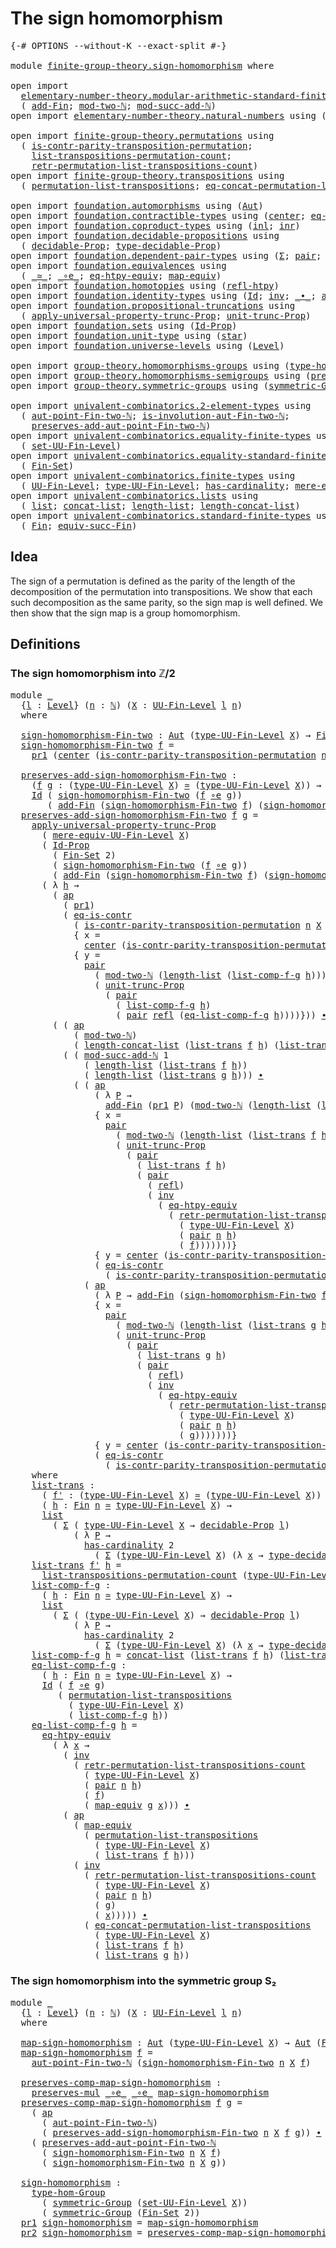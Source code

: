# The sign homomorphism

<pre class="Agda"><a id="34" class="Symbol">{-#</a> <a id="38" class="Keyword">OPTIONS</a> <a id="46" class="Pragma">--without-K</a> <a id="58" class="Pragma">--exact-split</a> <a id="72" class="Symbol">#-}</a>

<a id="77" class="Keyword">module</a> <a id="84" href="finite-group-theory.sign-homomorphism.html" class="Module">finite-group-theory.sign-homomorphism</a> <a id="122" class="Keyword">where</a>

<a id="129" class="Keyword">open</a> <a id="134" class="Keyword">import</a>
  <a id="143" href="elementary-number-theory.modular-arithmetic-standard-finite-types.html" class="Module">elementary-number-theory.modular-arithmetic-standard-finite-types</a> <a id="209" class="Keyword">using</a>
  <a id="217" class="Symbol">(</a> <a id="219" href="elementary-number-theory.modular-arithmetic-standard-finite-types.html#6155" class="Function">add-Fin</a><a id="226" class="Symbol">;</a> <a id="228" href="elementary-number-theory.modular-arithmetic-standard-finite-types.html#2999" class="Function">mod-two-ℕ</a><a id="237" class="Symbol">;</a> <a id="239" href="elementary-number-theory.modular-arithmetic-standard-finite-types.html#7338" class="Function">mod-succ-add-ℕ</a><a id="253" class="Symbol">)</a>
<a id="255" class="Keyword">open</a> <a id="260" class="Keyword">import</a> <a id="267" href="elementary-number-theory.natural-numbers.html" class="Module">elementary-number-theory.natural-numbers</a> <a id="308" class="Keyword">using</a> <a id="314" class="Symbol">(</a><a id="315" href="elementary-number-theory.natural-numbers.html#1444" class="Datatype">ℕ</a><a id="316" class="Symbol">)</a>

<a id="319" class="Keyword">open</a> <a id="324" class="Keyword">import</a> <a id="331" href="finite-group-theory.permutations.html" class="Module">finite-group-theory.permutations</a> <a id="364" class="Keyword">using</a>
  <a id="372" class="Symbol">(</a> <a id="374" href="finite-group-theory.permutations.html#19388" class="Function">is-contr-parity-transposition-permutation</a><a id="415" class="Symbol">;</a>
    <a id="421" href="finite-group-theory.permutations.html#17350" class="Function">list-transpositions-permutation-count</a><a id="458" class="Symbol">;</a>
    <a id="464" href="finite-group-theory.permutations.html#17816" class="Function">retr-permutation-list-transpositions-count</a><a id="506" class="Symbol">)</a>
<a id="508" class="Keyword">open</a> <a id="513" class="Keyword">import</a> <a id="520" href="finite-group-theory.transpositions.html" class="Module">finite-group-theory.transpositions</a> <a id="555" class="Keyword">using</a>
  <a id="563" class="Symbol">(</a> <a id="565" href="finite-group-theory.transpositions.html#6121" class="Function">permutation-list-transpositions</a><a id="596" class="Symbol">;</a> <a id="598" href="finite-group-theory.transpositions.html#6407" class="Function">eq-concat-permutation-list-transpositions</a><a id="639" class="Symbol">)</a>

<a id="642" class="Keyword">open</a> <a id="647" class="Keyword">import</a> <a id="654" href="foundation.automorphisms.html" class="Module">foundation.automorphisms</a> <a id="679" class="Keyword">using</a> <a id="685" class="Symbol">(</a><a id="686" href="foundation.automorphisms.html#1210" class="Function">Aut</a><a id="689" class="Symbol">)</a>
<a id="691" class="Keyword">open</a> <a id="696" class="Keyword">import</a> <a id="703" href="foundation.contractible-types.html" class="Module">foundation.contractible-types</a> <a id="733" class="Keyword">using</a> <a id="739" class="Symbol">(</a><a id="740" href="foundation-core.contractible-types.html#1018" class="Function">center</a><a id="746" class="Symbol">;</a> <a id="748" href="foundation-core.contractible-types.html#1232" class="Function">eq-is-contr</a><a id="759" class="Symbol">)</a>
<a id="761" class="Keyword">open</a> <a id="766" class="Keyword">import</a> <a id="773" href="foundation.coproduct-types.html" class="Module">foundation.coproduct-types</a> <a id="800" class="Keyword">using</a> <a id="806" class="Symbol">(</a><a id="807" href="foundation.coproduct-types.html#1239" class="InductiveConstructor">inl</a><a id="810" class="Symbol">;</a> <a id="812" href="foundation.coproduct-types.html#1262" class="InductiveConstructor">inr</a><a id="815" class="Symbol">)</a>
<a id="817" class="Keyword">open</a> <a id="822" class="Keyword">import</a> <a id="829" href="foundation.decidable-propositions.html" class="Module">foundation.decidable-propositions</a> <a id="863" class="Keyword">using</a>
  <a id="871" class="Symbol">(</a> <a id="873" href="foundation.decidable-propositions.html#1873" class="Function">decidable-Prop</a><a id="887" class="Symbol">;</a> <a id="889" href="foundation.decidable-propositions.html#2131" class="Function">type-decidable-Prop</a><a id="908" class="Symbol">)</a>
<a id="910" class="Keyword">open</a> <a id="915" class="Keyword">import</a> <a id="922" href="foundation.dependent-pair-types.html" class="Module">foundation.dependent-pair-types</a> <a id="954" class="Keyword">using</a> <a id="960" class="Symbol">(</a><a id="961" href="foundation-core.dependent-pair-types.html#502" class="Record">Σ</a><a id="962" class="Symbol">;</a> <a id="964" href="foundation-core.dependent-pair-types.html#575" class="InductiveConstructor">pair</a><a id="968" class="Symbol">;</a> <a id="970" href="foundation-core.dependent-pair-types.html#592" class="Field">pr1</a><a id="973" class="Symbol">;</a> <a id="975" href="foundation-core.dependent-pair-types.html#604" class="Field">pr2</a><a id="978" class="Symbol">)</a>
<a id="980" class="Keyword">open</a> <a id="985" class="Keyword">import</a> <a id="992" href="foundation.equivalences.html" class="Module">foundation.equivalences</a> <a id="1016" class="Keyword">using</a>
  <a id="1024" class="Symbol">(</a> <a id="1026" href="foundation-core.equivalences.html#1607" class="Function Operator">_≃_</a><a id="1029" class="Symbol">;</a> <a id="1031" href="foundation-core.equivalences.html#7843" class="Function Operator">_∘e_</a><a id="1035" class="Symbol">;</a> <a id="1037" href="foundation.equivalences.html#14717" class="Function">eq-htpy-equiv</a><a id="1050" class="Symbol">;</a> <a id="1052" href="foundation-core.equivalences.html#1807" class="Function">map-equiv</a><a id="1061" class="Symbol">)</a>
<a id="1063" class="Keyword">open</a> <a id="1068" class="Keyword">import</a> <a id="1075" href="foundation.homotopies.html" class="Module">foundation.homotopies</a> <a id="1097" class="Keyword">using</a> <a id="1103" class="Symbol">(</a><a id="1104" href="foundation-core.homotopies.html#632" class="Function">refl-htpy</a><a id="1113" class="Symbol">)</a>
<a id="1115" class="Keyword">open</a> <a id="1120" class="Keyword">import</a> <a id="1127" href="foundation.identity-types.html" class="Module">foundation.identity-types</a> <a id="1153" class="Keyword">using</a> <a id="1159" class="Symbol">(</a><a id="1160" href="foundation-core.identity-types.html#641" class="Datatype">Id</a><a id="1162" class="Symbol">;</a> <a id="1164" href="foundation-core.identity-types.html#1552" class="Function">inv</a><a id="1167" class="Symbol">;</a> <a id="1169" href="foundation-core.identity-types.html#1239" class="Function Operator">_∙_</a><a id="1172" class="Symbol">;</a> <a id="1174" href="foundation-core.identity-types.html#2853" class="Function">ap</a><a id="1176" class="Symbol">;</a> <a id="1178" href="foundation-core.identity-types.html#694" class="InductiveConstructor">refl</a><a id="1182" class="Symbol">)</a>
<a id="1184" class="Keyword">open</a> <a id="1189" class="Keyword">import</a> <a id="1196" href="foundation.propositional-truncations.html" class="Module">foundation.propositional-truncations</a> <a id="1233" class="Keyword">using</a>
  <a id="1241" class="Symbol">(</a> <a id="1243" href="foundation.propositional-truncations.html#5581" class="Function">apply-universal-property-trunc-Prop</a><a id="1278" class="Symbol">;</a> <a id="1280" href="foundation.propositional-truncations.html#2096" class="Function">unit-trunc-Prop</a><a id="1295" class="Symbol">)</a>
<a id="1297" class="Keyword">open</a> <a id="1302" class="Keyword">import</a> <a id="1309" href="foundation.sets.html" class="Module">foundation.sets</a> <a id="1325" class="Keyword">using</a> <a id="1331" class="Symbol">(</a><a id="1332" href="foundation-core.sets.html#1407" class="Function">Id-Prop</a><a id="1339" class="Symbol">)</a>
<a id="1341" class="Keyword">open</a> <a id="1346" class="Keyword">import</a> <a id="1353" href="foundation.unit-type.html" class="Module">foundation.unit-type</a> <a id="1374" class="Keyword">using</a> <a id="1380" class="Symbol">(</a><a id="1381" href="foundation.unit-type.html#999" class="InductiveConstructor">star</a><a id="1385" class="Symbol">)</a>
<a id="1387" class="Keyword">open</a> <a id="1392" class="Keyword">import</a> <a id="1399" href="foundation.universe-levels.html" class="Module">foundation.universe-levels</a> <a id="1426" class="Keyword">using</a> <a id="1432" class="Symbol">(</a><a id="1433" href="Agda.Primitive.html#597" class="Postulate">Level</a><a id="1438" class="Symbol">)</a>

<a id="1441" class="Keyword">open</a> <a id="1446" class="Keyword">import</a> <a id="1453" href="group-theory.homomorphisms-groups.html" class="Module">group-theory.homomorphisms-groups</a> <a id="1487" class="Keyword">using</a> <a id="1493" class="Symbol">(</a><a id="1494" href="group-theory.homomorphisms-groups.html#1566" class="Function">type-hom-Group</a><a id="1508" class="Symbol">)</a>
<a id="1510" class="Keyword">open</a> <a id="1515" class="Keyword">import</a> <a id="1522" href="group-theory.homomorphisms-semigroups.html" class="Module">group-theory.homomorphisms-semigroups</a> <a id="1560" class="Keyword">using</a> <a id="1566" class="Symbol">(</a><a id="1567" href="group-theory.homomorphisms-semigroups.html#1311" class="Function">preserves-mul</a><a id="1580" class="Symbol">)</a>
<a id="1582" class="Keyword">open</a> <a id="1587" class="Keyword">import</a> <a id="1594" href="group-theory.symmetric-groups.html" class="Module">group-theory.symmetric-groups</a> <a id="1624" class="Keyword">using</a> <a id="1630" class="Symbol">(</a><a id="1631" href="group-theory.symmetric-groups.html#2105" class="Function">symmetric-Group</a><a id="1646" class="Symbol">)</a>

<a id="1649" class="Keyword">open</a> <a id="1654" class="Keyword">import</a> <a id="1661" href="univalent-combinatorics.2-element-types.html" class="Module">univalent-combinatorics.2-element-types</a> <a id="1701" class="Keyword">using</a>
  <a id="1709" class="Symbol">(</a> <a id="1711" href="univalent-combinatorics.2-element-types.html#7426" class="Function">aut-point-Fin-two-ℕ</a><a id="1730" class="Symbol">;</a> <a id="1732" href="univalent-combinatorics.2-element-types.html#19144" class="Function">is-involution-aut-Fin-two-ℕ</a><a id="1759" class="Symbol">;</a>
    <a id="1765" href="univalent-combinatorics.2-element-types.html#25786" class="Function">preserves-add-aut-point-Fin-two-ℕ</a><a id="1798" class="Symbol">)</a>
<a id="1800" class="Keyword">open</a> <a id="1805" class="Keyword">import</a> <a id="1812" href="univalent-combinatorics.equality-finite-types.html" class="Module">univalent-combinatorics.equality-finite-types</a> <a id="1858" class="Keyword">using</a>
  <a id="1866" class="Symbol">(</a> <a id="1868" href="univalent-combinatorics.equality-finite-types.html#2510" class="Function">set-UU-Fin-Level</a><a id="1884" class="Symbol">)</a>
<a id="1886" class="Keyword">open</a> <a id="1891" class="Keyword">import</a> <a id="1898" href="univalent-combinatorics.equality-standard-finite-types.html" class="Module">univalent-combinatorics.equality-standard-finite-types</a> <a id="1953" class="Keyword">using</a>
  <a id="1961" class="Symbol">(</a> <a id="1963" href="univalent-combinatorics.equality-standard-finite-types.html#3668" class="Function">Fin-Set</a><a id="1970" class="Symbol">)</a>
<a id="1972" class="Keyword">open</a> <a id="1977" class="Keyword">import</a> <a id="1984" href="univalent-combinatorics.finite-types.html" class="Module">univalent-combinatorics.finite-types</a> <a id="2021" class="Keyword">using</a>
  <a id="2029" class="Symbol">(</a> <a id="2031" href="univalent-combinatorics.finite-types.html#4556" class="Function">UU-Fin-Level</a><a id="2043" class="Symbol">;</a> <a id="2045" href="univalent-combinatorics.finite-types.html#4651" class="Function">type-UU-Fin-Level</a><a id="2062" class="Symbol">;</a> <a id="2064" href="univalent-combinatorics.finite-types.html#4379" class="Function">has-cardinality</a><a id="2079" class="Symbol">;</a> <a id="2081" href="univalent-combinatorics.finite-types.html#4757" class="Function">mere-equiv-UU-Fin-Level</a><a id="2104" class="Symbol">)</a>
<a id="2106" class="Keyword">open</a> <a id="2111" class="Keyword">import</a> <a id="2118" href="univalent-combinatorics.lists.html" class="Module">univalent-combinatorics.lists</a> <a id="2148" class="Keyword">using</a>
  <a id="2156" class="Symbol">(</a> <a id="2158" href="univalent-combinatorics.lists.html#2048" class="Datatype">list</a><a id="2162" class="Symbol">;</a> <a id="2164" href="univalent-combinatorics.lists.html#2743" class="Function">concat-list</a><a id="2175" class="Symbol">;</a> <a id="2177" href="univalent-combinatorics.lists.html#2531" class="Function">length-list</a><a id="2188" class="Symbol">;</a> <a id="2190" href="univalent-combinatorics.lists.html#10619" class="Function">length-concat-list</a><a id="2208" class="Symbol">)</a>
<a id="2210" class="Keyword">open</a> <a id="2215" class="Keyword">import</a> <a id="2222" href="univalent-combinatorics.standard-finite-types.html" class="Module">univalent-combinatorics.standard-finite-types</a> <a id="2268" class="Keyword">using</a>
  <a id="2276" class="Symbol">(</a> <a id="2278" href="univalent-combinatorics.standard-finite-types.html#2072" class="Function">Fin</a><a id="2281" class="Symbol">;</a> <a id="2283" href="univalent-combinatorics.standard-finite-types.html#11701" class="Function">equiv-succ-Fin</a><a id="2297" class="Symbol">)</a>
</pre>
## Idea

The sign of a permutation is defined as the parity of the length of the decomposition of the permutation into transpositions. We show that each such decomposition as the same parity, so the sign map is well defined. We then show that the sign map is a group homomorphism.

## Definitions

### The sign homomorphism into ℤ/2

<pre class="Agda"><a id="2646" class="Keyword">module</a> <a id="2653" href="finite-group-theory.sign-homomorphism.html#2653" class="Module">_</a>
  <a id="2657" class="Symbol">{</a><a id="2658" href="finite-group-theory.sign-homomorphism.html#2658" class="Bound">l</a> <a id="2660" class="Symbol">:</a> <a id="2662" href="Agda.Primitive.html#597" class="Postulate">Level</a><a id="2667" class="Symbol">}</a> <a id="2669" class="Symbol">(</a><a id="2670" href="finite-group-theory.sign-homomorphism.html#2670" class="Bound">n</a> <a id="2672" class="Symbol">:</a> <a id="2674" href="elementary-number-theory.natural-numbers.html#1444" class="Datatype">ℕ</a><a id="2675" class="Symbol">)</a> <a id="2677" class="Symbol">(</a><a id="2678" href="finite-group-theory.sign-homomorphism.html#2678" class="Bound">X</a> <a id="2680" class="Symbol">:</a> <a id="2682" href="univalent-combinatorics.finite-types.html#4556" class="Function">UU-Fin-Level</a> <a id="2695" href="finite-group-theory.sign-homomorphism.html#2658" class="Bound">l</a> <a id="2697" href="finite-group-theory.sign-homomorphism.html#2670" class="Bound">n</a><a id="2698" class="Symbol">)</a> 
  <a id="2703" class="Keyword">where</a>

  <a id="2712" href="finite-group-theory.sign-homomorphism.html#2712" class="Function">sign-homomorphism-Fin-two</a> <a id="2738" class="Symbol">:</a> <a id="2740" href="foundation.automorphisms.html#1210" class="Function">Aut</a> <a id="2744" class="Symbol">(</a><a id="2745" href="univalent-combinatorics.finite-types.html#4651" class="Function">type-UU-Fin-Level</a> <a id="2763" href="finite-group-theory.sign-homomorphism.html#2678" class="Bound">X</a><a id="2764" class="Symbol">)</a> <a id="2766" class="Symbol">→</a> <a id="2768" href="univalent-combinatorics.standard-finite-types.html#2072" class="Function">Fin</a> <a id="2772" class="Number">2</a>
  <a id="2776" href="finite-group-theory.sign-homomorphism.html#2712" class="Function">sign-homomorphism-Fin-two</a> <a id="2802" href="finite-group-theory.sign-homomorphism.html#2802" class="Bound">f</a> <a id="2804" class="Symbol">=</a>
    <a id="2810" href="foundation-core.dependent-pair-types.html#592" class="Field">pr1</a> <a id="2814" class="Symbol">(</a><a id="2815" href="foundation-core.contractible-types.html#1018" class="Function">center</a> <a id="2822" class="Symbol">(</a><a id="2823" href="finite-group-theory.permutations.html#19388" class="Function">is-contr-parity-transposition-permutation</a> <a id="2865" href="finite-group-theory.sign-homomorphism.html#2670" class="Bound">n</a> <a id="2867" href="finite-group-theory.sign-homomorphism.html#2678" class="Bound">X</a> <a id="2869" href="finite-group-theory.sign-homomorphism.html#2802" class="Bound">f</a><a id="2870" class="Symbol">))</a>

  <a id="2876" href="finite-group-theory.sign-homomorphism.html#2876" class="Function">preserves-add-sign-homomorphism-Fin-two</a> <a id="2916" class="Symbol">:</a>
    <a id="2922" class="Symbol">(</a><a id="2923" href="finite-group-theory.sign-homomorphism.html#2923" class="Bound">f</a> <a id="2925" href="finite-group-theory.sign-homomorphism.html#2925" class="Bound">g</a> <a id="2927" class="Symbol">:</a> <a id="2929" class="Symbol">(</a><a id="2930" href="univalent-combinatorics.finite-types.html#4651" class="Function">type-UU-Fin-Level</a> <a id="2948" href="finite-group-theory.sign-homomorphism.html#2678" class="Bound">X</a><a id="2949" class="Symbol">)</a> <a id="2951" href="foundation-core.equivalences.html#1607" class="Function Operator">≃</a> <a id="2953" class="Symbol">(</a><a id="2954" href="univalent-combinatorics.finite-types.html#4651" class="Function">type-UU-Fin-Level</a> <a id="2972" href="finite-group-theory.sign-homomorphism.html#2678" class="Bound">X</a><a id="2973" class="Symbol">))</a> <a id="2976" class="Symbol">→</a>
    <a id="2982" href="foundation-core.identity-types.html#641" class="Datatype">Id</a> <a id="2985" class="Symbol">(</a> <a id="2987" href="finite-group-theory.sign-homomorphism.html#2712" class="Function">sign-homomorphism-Fin-two</a> <a id="3013" class="Symbol">(</a><a id="3014" href="finite-group-theory.sign-homomorphism.html#2923" class="Bound">f</a> <a id="3016" href="foundation-core.equivalences.html#7843" class="Function Operator">∘e</a> <a id="3019" href="finite-group-theory.sign-homomorphism.html#2925" class="Bound">g</a><a id="3020" class="Symbol">))</a>
       <a id="3030" class="Symbol">(</a> <a id="3032" href="elementary-number-theory.modular-arithmetic-standard-finite-types.html#6155" class="Function">add-Fin</a> <a id="3040" class="Symbol">(</a><a id="3041" href="finite-group-theory.sign-homomorphism.html#2712" class="Function">sign-homomorphism-Fin-two</a> <a id="3067" href="finite-group-theory.sign-homomorphism.html#2923" class="Bound">f</a><a id="3068" class="Symbol">)</a> <a id="3070" class="Symbol">(</a><a id="3071" href="finite-group-theory.sign-homomorphism.html#2712" class="Function">sign-homomorphism-Fin-two</a> <a id="3097" href="finite-group-theory.sign-homomorphism.html#2925" class="Bound">g</a><a id="3098" class="Symbol">))</a>
  <a id="3103" href="finite-group-theory.sign-homomorphism.html#2876" class="Function">preserves-add-sign-homomorphism-Fin-two</a> <a id="3143" href="finite-group-theory.sign-homomorphism.html#3143" class="Bound">f</a> <a id="3145" href="finite-group-theory.sign-homomorphism.html#3145" class="Bound">g</a> <a id="3147" class="Symbol">=</a>
    <a id="3153" href="foundation.propositional-truncations.html#5581" class="Function">apply-universal-property-trunc-Prop</a>
      <a id="3195" class="Symbol">(</a> <a id="3197" href="univalent-combinatorics.finite-types.html#4757" class="Function">mere-equiv-UU-Fin-Level</a> <a id="3221" href="finite-group-theory.sign-homomorphism.html#2678" class="Bound">X</a><a id="3222" class="Symbol">)</a>
      <a id="3230" class="Symbol">(</a> <a id="3232" href="foundation-core.sets.html#1407" class="Function">Id-Prop</a>
        <a id="3248" class="Symbol">(</a> <a id="3250" href="univalent-combinatorics.equality-standard-finite-types.html#3668" class="Function">Fin-Set</a> <a id="3258" class="Number">2</a><a id="3259" class="Symbol">)</a>
        <a id="3269" class="Symbol">(</a> <a id="3271" href="finite-group-theory.sign-homomorphism.html#2712" class="Function">sign-homomorphism-Fin-two</a> <a id="3297" class="Symbol">(</a><a id="3298" href="finite-group-theory.sign-homomorphism.html#3143" class="Bound">f</a> <a id="3300" href="foundation-core.equivalences.html#7843" class="Function Operator">∘e</a> <a id="3303" href="finite-group-theory.sign-homomorphism.html#3145" class="Bound">g</a><a id="3304" class="Symbol">))</a>
        <a id="3315" class="Symbol">(</a> <a id="3317" href="elementary-number-theory.modular-arithmetic-standard-finite-types.html#6155" class="Function">add-Fin</a> <a id="3325" class="Symbol">(</a><a id="3326" href="finite-group-theory.sign-homomorphism.html#2712" class="Function">sign-homomorphism-Fin-two</a> <a id="3352" href="finite-group-theory.sign-homomorphism.html#3143" class="Bound">f</a><a id="3353" class="Symbol">)</a> <a id="3355" class="Symbol">(</a><a id="3356" href="finite-group-theory.sign-homomorphism.html#2712" class="Function">sign-homomorphism-Fin-two</a> <a id="3382" href="finite-group-theory.sign-homomorphism.html#3145" class="Bound">g</a><a id="3383" class="Symbol">)))</a>
      <a id="3393" class="Symbol">(</a> <a id="3395" class="Symbol">λ</a> <a id="3397" href="finite-group-theory.sign-homomorphism.html#3397" class="Bound">h</a> <a id="3399" class="Symbol">→</a>
        <a id="3409" class="Symbol">(</a> <a id="3411" href="foundation-core.identity-types.html#2853" class="Function">ap</a>
          <a id="3424" class="Symbol">(</a> <a id="3426" href="foundation-core.dependent-pair-types.html#592" class="Field">pr1</a><a id="3429" class="Symbol">)</a>
          <a id="3441" class="Symbol">(</a> <a id="3443" href="foundation-core.contractible-types.html#1232" class="Function">eq-is-contr</a>
            <a id="3467" class="Symbol">(</a> <a id="3469" href="finite-group-theory.permutations.html#19388" class="Function">is-contr-parity-transposition-permutation</a> <a id="3511" href="finite-group-theory.sign-homomorphism.html#2670" class="Bound">n</a> <a id="3513" href="finite-group-theory.sign-homomorphism.html#2678" class="Bound">X</a> <a id="3515" class="Symbol">(</a><a id="3516" href="finite-group-theory.sign-homomorphism.html#3143" class="Bound">f</a> <a id="3518" href="foundation-core.equivalences.html#7843" class="Function Operator">∘e</a> <a id="3521" href="finite-group-theory.sign-homomorphism.html#3145" class="Bound">g</a><a id="3522" class="Symbol">))</a>
            <a id="3537" class="Symbol">{</a> <a id="3539" class="Argument">x</a> <a id="3541" class="Symbol">=</a>
              <a id="3557" href="foundation-core.contractible-types.html#1018" class="Function">center</a> <a id="3564" class="Symbol">(</a><a id="3565" href="finite-group-theory.permutations.html#19388" class="Function">is-contr-parity-transposition-permutation</a> <a id="3607" href="finite-group-theory.sign-homomorphism.html#2670" class="Bound">n</a> <a id="3609" href="finite-group-theory.sign-homomorphism.html#2678" class="Bound">X</a> <a id="3611" class="Symbol">(</a><a id="3612" href="finite-group-theory.sign-homomorphism.html#3143" class="Bound">f</a> <a id="3614" href="foundation-core.equivalences.html#7843" class="Function Operator">∘e</a> <a id="3617" href="finite-group-theory.sign-homomorphism.html#3145" class="Bound">g</a><a id="3618" class="Symbol">))}</a>
            <a id="3634" class="Symbol">{</a> <a id="3636" class="Argument">y</a> <a id="3638" class="Symbol">=</a>
              <a id="3654" href="foundation-core.dependent-pair-types.html#575" class="InductiveConstructor">pair</a>
                <a id="3675" class="Symbol">(</a> <a id="3677" href="elementary-number-theory.modular-arithmetic-standard-finite-types.html#2999" class="Function">mod-two-ℕ</a> <a id="3687" class="Symbol">(</a><a id="3688" href="univalent-combinatorics.lists.html#2531" class="Function">length-list</a> <a id="3700" class="Symbol">(</a><a id="3701" href="finite-group-theory.sign-homomorphism.html#6281" class="Function">list-comp-f-g</a> <a id="3715" href="finite-group-theory.sign-homomorphism.html#3397" class="Bound">h</a><a id="3716" class="Symbol">)))</a>
                <a id="3736" class="Symbol">(</a> <a id="3738" href="foundation.propositional-truncations.html#2096" class="Function">unit-trunc-Prop</a>
                  <a id="3772" class="Symbol">(</a> <a id="3774" href="foundation-core.dependent-pair-types.html#575" class="InductiveConstructor">pair</a>
                    <a id="3799" class="Symbol">(</a> <a id="3801" href="finite-group-theory.sign-homomorphism.html#6281" class="Function">list-comp-f-g</a> <a id="3815" href="finite-group-theory.sign-homomorphism.html#3397" class="Bound">h</a><a id="3816" class="Symbol">)</a>
                    <a id="3838" class="Symbol">(</a> <a id="3840" href="foundation-core.dependent-pair-types.html#575" class="InductiveConstructor">pair</a> <a id="3845" href="foundation-core.identity-types.html#694" class="InductiveConstructor">refl</a> <a id="3850" class="Symbol">(</a><a id="3851" href="finite-group-theory.sign-homomorphism.html#6610" class="Function">eq-list-comp-f-g</a> <a id="3868" href="finite-group-theory.sign-homomorphism.html#3397" class="Bound">h</a><a id="3869" class="Symbol">))))}))</a> <a id="3877" href="foundation-core.identity-types.html#1239" class="Function Operator">∙</a>
        <a id="3887" class="Symbol">(</a> <a id="3889" class="Symbol">(</a> <a id="3891" href="foundation-core.identity-types.html#2853" class="Function">ap</a>
            <a id="3906" class="Symbol">(</a> <a id="3908" href="elementary-number-theory.modular-arithmetic-standard-finite-types.html#2999" class="Function">mod-two-ℕ</a><a id="3917" class="Symbol">)</a>
            <a id="3931" class="Symbol">(</a> <a id="3933" href="univalent-combinatorics.lists.html#10619" class="Function">length-concat-list</a> <a id="3952" class="Symbol">(</a><a id="3953" href="finite-group-theory.sign-homomorphism.html#5863" class="Function">list-trans</a> <a id="3964" href="finite-group-theory.sign-homomorphism.html#3143" class="Bound">f</a> <a id="3966" href="finite-group-theory.sign-homomorphism.html#3397" class="Bound">h</a><a id="3967" class="Symbol">)</a> <a id="3969" class="Symbol">(</a><a id="3970" href="finite-group-theory.sign-homomorphism.html#5863" class="Function">list-trans</a> <a id="3981" href="finite-group-theory.sign-homomorphism.html#3145" class="Bound">g</a> <a id="3983" href="finite-group-theory.sign-homomorphism.html#3397" class="Bound">h</a><a id="3984" class="Symbol">)))</a> <a id="3988" href="foundation-core.identity-types.html#1239" class="Function Operator">∙</a>
          <a id="4000" class="Symbol">(</a> <a id="4002" class="Symbol">(</a> <a id="4004" href="elementary-number-theory.modular-arithmetic-standard-finite-types.html#7338" class="Function">mod-succ-add-ℕ</a> <a id="4019" class="Number">1</a>
              <a id="4035" class="Symbol">(</a> <a id="4037" href="univalent-combinatorics.lists.html#2531" class="Function">length-list</a> <a id="4049" class="Symbol">(</a><a id="4050" href="finite-group-theory.sign-homomorphism.html#5863" class="Function">list-trans</a> <a id="4061" href="finite-group-theory.sign-homomorphism.html#3143" class="Bound">f</a> <a id="4063" href="finite-group-theory.sign-homomorphism.html#3397" class="Bound">h</a><a id="4064" class="Symbol">))</a>
              <a id="4081" class="Symbol">(</a> <a id="4083" href="univalent-combinatorics.lists.html#2531" class="Function">length-list</a> <a id="4095" class="Symbol">(</a><a id="4096" href="finite-group-theory.sign-homomorphism.html#5863" class="Function">list-trans</a> <a id="4107" href="finite-group-theory.sign-homomorphism.html#3145" class="Bound">g</a> <a id="4109" href="finite-group-theory.sign-homomorphism.html#3397" class="Bound">h</a><a id="4110" class="Symbol">)))</a> <a id="4114" href="foundation-core.identity-types.html#1239" class="Function Operator">∙</a>
            <a id="4128" class="Symbol">(</a> <a id="4130" class="Symbol">(</a> <a id="4132" href="foundation-core.identity-types.html#2853" class="Function">ap</a>
                <a id="4151" class="Symbol">(</a> <a id="4153" class="Symbol">λ</a> <a id="4155" href="finite-group-theory.sign-homomorphism.html#4155" class="Bound">P</a> <a id="4157" class="Symbol">→</a>
                  <a id="4177" href="elementary-number-theory.modular-arithmetic-standard-finite-types.html#6155" class="Function">add-Fin</a> <a id="4185" class="Symbol">(</a><a id="4186" href="foundation-core.dependent-pair-types.html#592" class="Field">pr1</a> <a id="4190" href="finite-group-theory.sign-homomorphism.html#4155" class="Bound">P</a><a id="4191" class="Symbol">)</a> <a id="4193" class="Symbol">(</a><a id="4194" href="elementary-number-theory.modular-arithmetic-standard-finite-types.html#2999" class="Function">mod-two-ℕ</a> <a id="4204" class="Symbol">(</a><a id="4205" href="univalent-combinatorics.lists.html#2531" class="Function">length-list</a> <a id="4217" class="Symbol">(</a><a id="4218" href="finite-group-theory.sign-homomorphism.html#5863" class="Function">list-trans</a> <a id="4229" href="finite-group-theory.sign-homomorphism.html#3145" class="Bound">g</a> <a id="4231" href="finite-group-theory.sign-homomorphism.html#3397" class="Bound">h</a><a id="4232" class="Symbol">))))</a>
                <a id="4253" class="Symbol">{</a> <a id="4255" class="Argument">x</a> <a id="4257" class="Symbol">=</a>
                  <a id="4277" href="foundation-core.dependent-pair-types.html#575" class="InductiveConstructor">pair</a>
                    <a id="4302" class="Symbol">(</a> <a id="4304" href="elementary-number-theory.modular-arithmetic-standard-finite-types.html#2999" class="Function">mod-two-ℕ</a> <a id="4314" class="Symbol">(</a><a id="4315" href="univalent-combinatorics.lists.html#2531" class="Function">length-list</a> <a id="4327" class="Symbol">(</a><a id="4328" href="finite-group-theory.sign-homomorphism.html#5863" class="Function">list-trans</a> <a id="4339" href="finite-group-theory.sign-homomorphism.html#3143" class="Bound">f</a> <a id="4341" href="finite-group-theory.sign-homomorphism.html#3397" class="Bound">h</a><a id="4342" class="Symbol">)))</a>
                    <a id="4366" class="Symbol">(</a> <a id="4368" href="foundation.propositional-truncations.html#2096" class="Function">unit-trunc-Prop</a>
                      <a id="4406" class="Symbol">(</a> <a id="4408" href="foundation-core.dependent-pair-types.html#575" class="InductiveConstructor">pair</a>
                        <a id="4437" class="Symbol">(</a> <a id="4439" href="finite-group-theory.sign-homomorphism.html#5863" class="Function">list-trans</a> <a id="4450" href="finite-group-theory.sign-homomorphism.html#3143" class="Bound">f</a> <a id="4452" href="finite-group-theory.sign-homomorphism.html#3397" class="Bound">h</a><a id="4453" class="Symbol">)</a>
                        <a id="4479" class="Symbol">(</a> <a id="4481" href="foundation-core.dependent-pair-types.html#575" class="InductiveConstructor">pair</a>
                          <a id="4512" class="Symbol">(</a> <a id="4514" href="foundation-core.identity-types.html#694" class="InductiveConstructor">refl</a><a id="4518" class="Symbol">)</a>
                          <a id="4546" class="Symbol">(</a> <a id="4548" href="foundation-core.identity-types.html#1552" class="Function">inv</a>
                            <a id="4580" class="Symbol">(</a> <a id="4582" href="foundation.equivalences.html#14717" class="Function">eq-htpy-equiv</a>
                              <a id="4626" class="Symbol">(</a> <a id="4628" href="finite-group-theory.permutations.html#17816" class="Function">retr-permutation-list-transpositions-count</a>
                                <a id="4703" class="Symbol">(</a> <a id="4705" href="univalent-combinatorics.finite-types.html#4651" class="Function">type-UU-Fin-Level</a> <a id="4723" href="finite-group-theory.sign-homomorphism.html#2678" class="Bound">X</a><a id="4724" class="Symbol">)</a>
                                <a id="4758" class="Symbol">(</a> <a id="4760" href="foundation-core.dependent-pair-types.html#575" class="InductiveConstructor">pair</a> <a id="4765" href="finite-group-theory.sign-homomorphism.html#2670" class="Bound">n</a> <a id="4767" href="finite-group-theory.sign-homomorphism.html#3397" class="Bound">h</a><a id="4768" class="Symbol">)</a>
                                <a id="4802" class="Symbol">(</a> <a id="4804" href="finite-group-theory.sign-homomorphism.html#3143" class="Bound">f</a><a id="4805" class="Symbol">)))))))}</a>
                <a id="4830" class="Symbol">{</a> <a id="4832" class="Argument">y</a> <a id="4834" class="Symbol">=</a> <a id="4836" href="foundation-core.contractible-types.html#1018" class="Function">center</a> <a id="4843" class="Symbol">(</a><a id="4844" href="finite-group-theory.permutations.html#19388" class="Function">is-contr-parity-transposition-permutation</a> <a id="4886" href="finite-group-theory.sign-homomorphism.html#2670" class="Bound">n</a> <a id="4888" href="finite-group-theory.sign-homomorphism.html#2678" class="Bound">X</a> <a id="4890" href="finite-group-theory.sign-homomorphism.html#3143" class="Bound">f</a><a id="4891" class="Symbol">)}</a>
                <a id="4910" class="Symbol">(</a> <a id="4912" href="foundation-core.contractible-types.html#1232" class="Function">eq-is-contr</a>
                  <a id="4942" class="Symbol">(</a> <a id="4944" href="finite-group-theory.permutations.html#19388" class="Function">is-contr-parity-transposition-permutation</a> <a id="4986" href="finite-group-theory.sign-homomorphism.html#2670" class="Bound">n</a> <a id="4988" href="finite-group-theory.sign-homomorphism.html#2678" class="Bound">X</a> <a id="4990" href="finite-group-theory.sign-homomorphism.html#3143" class="Bound">f</a><a id="4991" class="Symbol">)))</a> <a id="4995" href="foundation-core.identity-types.html#1239" class="Function Operator">∙</a>
              <a id="5011" class="Symbol">(</a> <a id="5013" href="foundation-core.identity-types.html#2853" class="Function">ap</a>
                <a id="5032" class="Symbol">(</a> <a id="5034" class="Symbol">λ</a> <a id="5036" href="finite-group-theory.sign-homomorphism.html#5036" class="Bound">P</a> <a id="5038" class="Symbol">→</a> <a id="5040" href="elementary-number-theory.modular-arithmetic-standard-finite-types.html#6155" class="Function">add-Fin</a> <a id="5048" class="Symbol">(</a><a id="5049" href="finite-group-theory.sign-homomorphism.html#2712" class="Function">sign-homomorphism-Fin-two</a> <a id="5075" href="finite-group-theory.sign-homomorphism.html#3143" class="Bound">f</a><a id="5076" class="Symbol">)</a> <a id="5078" class="Symbol">(</a><a id="5079" href="foundation-core.dependent-pair-types.html#592" class="Field">pr1</a> <a id="5083" href="finite-group-theory.sign-homomorphism.html#5036" class="Bound">P</a><a id="5084" class="Symbol">))</a>
                <a id="5103" class="Symbol">{</a> <a id="5105" class="Argument">x</a> <a id="5107" class="Symbol">=</a>
                  <a id="5127" href="foundation-core.dependent-pair-types.html#575" class="InductiveConstructor">pair</a>
                    <a id="5152" class="Symbol">(</a> <a id="5154" href="elementary-number-theory.modular-arithmetic-standard-finite-types.html#2999" class="Function">mod-two-ℕ</a> <a id="5164" class="Symbol">(</a><a id="5165" href="univalent-combinatorics.lists.html#2531" class="Function">length-list</a> <a id="5177" class="Symbol">(</a><a id="5178" href="finite-group-theory.sign-homomorphism.html#5863" class="Function">list-trans</a> <a id="5189" href="finite-group-theory.sign-homomorphism.html#3145" class="Bound">g</a> <a id="5191" href="finite-group-theory.sign-homomorphism.html#3397" class="Bound">h</a><a id="5192" class="Symbol">)))</a>
                    <a id="5216" class="Symbol">(</a> <a id="5218" href="foundation.propositional-truncations.html#2096" class="Function">unit-trunc-Prop</a>
                      <a id="5256" class="Symbol">(</a> <a id="5258" href="foundation-core.dependent-pair-types.html#575" class="InductiveConstructor">pair</a>
                        <a id="5287" class="Symbol">(</a> <a id="5289" href="finite-group-theory.sign-homomorphism.html#5863" class="Function">list-trans</a> <a id="5300" href="finite-group-theory.sign-homomorphism.html#3145" class="Bound">g</a> <a id="5302" href="finite-group-theory.sign-homomorphism.html#3397" class="Bound">h</a><a id="5303" class="Symbol">)</a>
                        <a id="5329" class="Symbol">(</a> <a id="5331" href="foundation-core.dependent-pair-types.html#575" class="InductiveConstructor">pair</a>
                          <a id="5362" class="Symbol">(</a> <a id="5364" href="foundation-core.identity-types.html#694" class="InductiveConstructor">refl</a><a id="5368" class="Symbol">)</a>
                          <a id="5396" class="Symbol">(</a> <a id="5398" href="foundation-core.identity-types.html#1552" class="Function">inv</a>
                            <a id="5430" class="Symbol">(</a> <a id="5432" href="foundation.equivalences.html#14717" class="Function">eq-htpy-equiv</a>
                              <a id="5476" class="Symbol">(</a> <a id="5478" href="finite-group-theory.permutations.html#17816" class="Function">retr-permutation-list-transpositions-count</a>
                                <a id="5553" class="Symbol">(</a> <a id="5555" href="univalent-combinatorics.finite-types.html#4651" class="Function">type-UU-Fin-Level</a> <a id="5573" href="finite-group-theory.sign-homomorphism.html#2678" class="Bound">X</a><a id="5574" class="Symbol">)</a>
                                <a id="5608" class="Symbol">(</a> <a id="5610" href="foundation-core.dependent-pair-types.html#575" class="InductiveConstructor">pair</a> <a id="5615" href="finite-group-theory.sign-homomorphism.html#2670" class="Bound">n</a> <a id="5617" href="finite-group-theory.sign-homomorphism.html#3397" class="Bound">h</a><a id="5618" class="Symbol">)</a>
                                <a id="5652" class="Symbol">(</a> <a id="5654" href="finite-group-theory.sign-homomorphism.html#3145" class="Bound">g</a><a id="5655" class="Symbol">)))))))}</a>
                <a id="5680" class="Symbol">{</a> <a id="5682" class="Argument">y</a> <a id="5684" class="Symbol">=</a> <a id="5686" href="foundation-core.contractible-types.html#1018" class="Function">center</a> <a id="5693" class="Symbol">(</a><a id="5694" href="finite-group-theory.permutations.html#19388" class="Function">is-contr-parity-transposition-permutation</a> <a id="5736" href="finite-group-theory.sign-homomorphism.html#2670" class="Bound">n</a> <a id="5738" href="finite-group-theory.sign-homomorphism.html#2678" class="Bound">X</a> <a id="5740" href="finite-group-theory.sign-homomorphism.html#3145" class="Bound">g</a><a id="5741" class="Symbol">)}</a>
                <a id="5760" class="Symbol">(</a> <a id="5762" href="foundation-core.contractible-types.html#1232" class="Function">eq-is-contr</a>
                  <a id="5792" class="Symbol">(</a> <a id="5794" href="finite-group-theory.permutations.html#19388" class="Function">is-contr-parity-transposition-permutation</a> <a id="5836" href="finite-group-theory.sign-homomorphism.html#2670" class="Bound">n</a> <a id="5838" href="finite-group-theory.sign-homomorphism.html#2678" class="Bound">X</a> <a id="5840" href="finite-group-theory.sign-homomorphism.html#3145" class="Bound">g</a><a id="5841" class="Symbol">)))))))</a>
    <a id="5853" class="Keyword">where</a>
    <a id="5863" href="finite-group-theory.sign-homomorphism.html#5863" class="Function">list-trans</a> <a id="5874" class="Symbol">:</a>
      <a id="5882" class="Symbol">(</a> <a id="5884" href="finite-group-theory.sign-homomorphism.html#5884" class="Bound">f&#39;</a> <a id="5887" class="Symbol">:</a> <a id="5889" class="Symbol">(</a><a id="5890" href="univalent-combinatorics.finite-types.html#4651" class="Function">type-UU-Fin-Level</a> <a id="5908" href="finite-group-theory.sign-homomorphism.html#2678" class="Bound">X</a><a id="5909" class="Symbol">)</a> <a id="5911" href="foundation-core.equivalences.html#1607" class="Function Operator">≃</a> <a id="5913" class="Symbol">(</a><a id="5914" href="univalent-combinatorics.finite-types.html#4651" class="Function">type-UU-Fin-Level</a> <a id="5932" href="finite-group-theory.sign-homomorphism.html#2678" class="Bound">X</a><a id="5933" class="Symbol">))</a>
      <a id="5942" class="Symbol">(</a> <a id="5944" href="finite-group-theory.sign-homomorphism.html#5944" class="Bound">h</a> <a id="5946" class="Symbol">:</a> <a id="5948" href="univalent-combinatorics.standard-finite-types.html#2072" class="Function">Fin</a> <a id="5952" href="finite-group-theory.sign-homomorphism.html#2670" class="Bound">n</a> <a id="5954" href="foundation-core.equivalences.html#1607" class="Function Operator">≃</a> <a id="5956" href="univalent-combinatorics.finite-types.html#4651" class="Function">type-UU-Fin-Level</a> <a id="5974" href="finite-group-theory.sign-homomorphism.html#2678" class="Bound">X</a><a id="5975" class="Symbol">)</a> <a id="5977" class="Symbol">→</a>
      <a id="5985" href="univalent-combinatorics.lists.html#2048" class="Datatype">list</a>
        <a id="5998" class="Symbol">(</a> <a id="6000" href="foundation-core.dependent-pair-types.html#502" class="Record">Σ</a> <a id="6002" class="Symbol">(</a> <a id="6004" href="univalent-combinatorics.finite-types.html#4651" class="Function">type-UU-Fin-Level</a> <a id="6022" href="finite-group-theory.sign-homomorphism.html#2678" class="Bound">X</a> <a id="6024" class="Symbol">→</a> <a id="6026" href="foundation.decidable-propositions.html#1873" class="Function">decidable-Prop</a> <a id="6041" href="finite-group-theory.sign-homomorphism.html#2658" class="Bound">l</a><a id="6042" class="Symbol">)</a>
            <a id="6056" class="Symbol">(</a> <a id="6058" class="Symbol">λ</a> <a id="6060" href="finite-group-theory.sign-homomorphism.html#6060" class="Bound">P</a> <a id="6062" class="Symbol">→</a>
              <a id="6078" href="univalent-combinatorics.finite-types.html#4379" class="Function">has-cardinality</a> <a id="6094" class="Number">2</a>
                <a id="6112" class="Symbol">(</a> <a id="6114" href="foundation-core.dependent-pair-types.html#502" class="Record">Σ</a> <a id="6116" class="Symbol">(</a><a id="6117" href="univalent-combinatorics.finite-types.html#4651" class="Function">type-UU-Fin-Level</a> <a id="6135" href="finite-group-theory.sign-homomorphism.html#2678" class="Bound">X</a><a id="6136" class="Symbol">)</a> <a id="6138" class="Symbol">(λ</a> <a id="6141" href="finite-group-theory.sign-homomorphism.html#6141" class="Bound">x</a> <a id="6143" class="Symbol">→</a> <a id="6145" href="foundation.decidable-propositions.html#2131" class="Function">type-decidable-Prop</a> <a id="6165" class="Symbol">(</a><a id="6166" href="finite-group-theory.sign-homomorphism.html#6060" class="Bound">P</a> <a id="6168" href="finite-group-theory.sign-homomorphism.html#6141" class="Bound">x</a><a id="6169" class="Symbol">)))))</a>
    <a id="6179" href="finite-group-theory.sign-homomorphism.html#5863" class="Function">list-trans</a> <a id="6190" href="finite-group-theory.sign-homomorphism.html#6190" class="Bound">f&#39;</a> <a id="6193" href="finite-group-theory.sign-homomorphism.html#6193" class="Bound">h</a> <a id="6195" class="Symbol">=</a>
      <a id="6203" href="finite-group-theory.permutations.html#17350" class="Function">list-transpositions-permutation-count</a> <a id="6241" class="Symbol">(</a><a id="6242" href="univalent-combinatorics.finite-types.html#4651" class="Function">type-UU-Fin-Level</a> <a id="6260" href="finite-group-theory.sign-homomorphism.html#2678" class="Bound">X</a><a id="6261" class="Symbol">)</a> <a id="6263" class="Symbol">(</a><a id="6264" href="foundation-core.dependent-pair-types.html#575" class="InductiveConstructor">pair</a> <a id="6269" href="finite-group-theory.sign-homomorphism.html#2670" class="Bound">n</a> <a id="6271" href="finite-group-theory.sign-homomorphism.html#6193" class="Bound">h</a><a id="6272" class="Symbol">)</a> <a id="6274" href="finite-group-theory.sign-homomorphism.html#6190" class="Bound">f&#39;</a>
    <a id="6281" href="finite-group-theory.sign-homomorphism.html#6281" class="Function">list-comp-f-g</a> <a id="6295" class="Symbol">:</a>
      <a id="6303" class="Symbol">(</a> <a id="6305" href="finite-group-theory.sign-homomorphism.html#6305" class="Bound">h</a> <a id="6307" class="Symbol">:</a> <a id="6309" href="univalent-combinatorics.standard-finite-types.html#2072" class="Function">Fin</a> <a id="6313" href="finite-group-theory.sign-homomorphism.html#2670" class="Bound">n</a> <a id="6315" href="foundation-core.equivalences.html#1607" class="Function Operator">≃</a> <a id="6317" href="univalent-combinatorics.finite-types.html#4651" class="Function">type-UU-Fin-Level</a> <a id="6335" href="finite-group-theory.sign-homomorphism.html#2678" class="Bound">X</a><a id="6336" class="Symbol">)</a> <a id="6338" class="Symbol">→</a>
      <a id="6346" href="univalent-combinatorics.lists.html#2048" class="Datatype">list</a>
        <a id="6359" class="Symbol">(</a> <a id="6361" href="foundation-core.dependent-pair-types.html#502" class="Record">Σ</a> <a id="6363" class="Symbol">(</a> <a id="6365" class="Symbol">(</a><a id="6366" href="univalent-combinatorics.finite-types.html#4651" class="Function">type-UU-Fin-Level</a> <a id="6384" href="finite-group-theory.sign-homomorphism.html#2678" class="Bound">X</a><a id="6385" class="Symbol">)</a> <a id="6387" class="Symbol">→</a> <a id="6389" href="foundation.decidable-propositions.html#1873" class="Function">decidable-Prop</a> <a id="6404" href="finite-group-theory.sign-homomorphism.html#2658" class="Bound">l</a><a id="6405" class="Symbol">)</a>
            <a id="6419" class="Symbol">(</a> <a id="6421" class="Symbol">λ</a> <a id="6423" href="finite-group-theory.sign-homomorphism.html#6423" class="Bound">P</a> <a id="6425" class="Symbol">→</a>
              <a id="6441" href="univalent-combinatorics.finite-types.html#4379" class="Function">has-cardinality</a> <a id="6457" class="Number">2</a>
                <a id="6475" class="Symbol">(</a> <a id="6477" href="foundation-core.dependent-pair-types.html#502" class="Record">Σ</a> <a id="6479" class="Symbol">(</a><a id="6480" href="univalent-combinatorics.finite-types.html#4651" class="Function">type-UU-Fin-Level</a> <a id="6498" href="finite-group-theory.sign-homomorphism.html#2678" class="Bound">X</a><a id="6499" class="Symbol">)</a> <a id="6501" class="Symbol">(λ</a> <a id="6504" href="finite-group-theory.sign-homomorphism.html#6504" class="Bound">x</a> <a id="6506" class="Symbol">→</a> <a id="6508" href="foundation.decidable-propositions.html#2131" class="Function">type-decidable-Prop</a> <a id="6528" class="Symbol">(</a><a id="6529" href="finite-group-theory.sign-homomorphism.html#6423" class="Bound">P</a> <a id="6531" href="finite-group-theory.sign-homomorphism.html#6504" class="Bound">x</a><a id="6532" class="Symbol">)))))</a>
    <a id="6542" href="finite-group-theory.sign-homomorphism.html#6281" class="Function">list-comp-f-g</a> <a id="6556" href="finite-group-theory.sign-homomorphism.html#6556" class="Bound">h</a> <a id="6558" class="Symbol">=</a> <a id="6560" href="univalent-combinatorics.lists.html#2743" class="Function">concat-list</a> <a id="6572" class="Symbol">(</a><a id="6573" href="finite-group-theory.sign-homomorphism.html#5863" class="Function">list-trans</a> <a id="6584" href="finite-group-theory.sign-homomorphism.html#3143" class="Bound">f</a> <a id="6586" href="finite-group-theory.sign-homomorphism.html#6556" class="Bound">h</a><a id="6587" class="Symbol">)</a> <a id="6589" class="Symbol">(</a><a id="6590" href="finite-group-theory.sign-homomorphism.html#5863" class="Function">list-trans</a> <a id="6601" href="finite-group-theory.sign-homomorphism.html#3145" class="Bound">g</a> <a id="6603" href="finite-group-theory.sign-homomorphism.html#6556" class="Bound">h</a><a id="6604" class="Symbol">)</a>
    <a id="6610" href="finite-group-theory.sign-homomorphism.html#6610" class="Function">eq-list-comp-f-g</a> <a id="6627" class="Symbol">:</a>
      <a id="6635" class="Symbol">(</a> <a id="6637" href="finite-group-theory.sign-homomorphism.html#6637" class="Bound">h</a> <a id="6639" class="Symbol">:</a> <a id="6641" href="univalent-combinatorics.standard-finite-types.html#2072" class="Function">Fin</a> <a id="6645" href="finite-group-theory.sign-homomorphism.html#2670" class="Bound">n</a> <a id="6647" href="foundation-core.equivalences.html#1607" class="Function Operator">≃</a> <a id="6649" href="univalent-combinatorics.finite-types.html#4651" class="Function">type-UU-Fin-Level</a> <a id="6667" href="finite-group-theory.sign-homomorphism.html#2678" class="Bound">X</a><a id="6668" class="Symbol">)</a> <a id="6670" class="Symbol">→</a>
      <a id="6678" href="foundation-core.identity-types.html#641" class="Datatype">Id</a> <a id="6681" class="Symbol">(</a> <a id="6683" href="finite-group-theory.sign-homomorphism.html#3143" class="Bound">f</a> <a id="6685" href="foundation-core.equivalences.html#7843" class="Function Operator">∘e</a> <a id="6688" href="finite-group-theory.sign-homomorphism.html#3145" class="Bound">g</a><a id="6689" class="Symbol">)</a>
         <a id="6700" class="Symbol">(</a> <a id="6702" href="finite-group-theory.transpositions.html#6121" class="Function">permutation-list-transpositions</a>
           <a id="6745" class="Symbol">(</a> <a id="6747" href="univalent-combinatorics.finite-types.html#4651" class="Function">type-UU-Fin-Level</a> <a id="6765" href="finite-group-theory.sign-homomorphism.html#2678" class="Bound">X</a><a id="6766" class="Symbol">)</a>
           <a id="6779" class="Symbol">(</a> <a id="6781" href="finite-group-theory.sign-homomorphism.html#6281" class="Function">list-comp-f-g</a> <a id="6795" href="finite-group-theory.sign-homomorphism.html#6637" class="Bound">h</a><a id="6796" class="Symbol">))</a>
    <a id="6803" href="finite-group-theory.sign-homomorphism.html#6610" class="Function">eq-list-comp-f-g</a> <a id="6820" href="finite-group-theory.sign-homomorphism.html#6820" class="Bound">h</a> <a id="6822" class="Symbol">=</a>
      <a id="6830" href="foundation.equivalences.html#14717" class="Function">eq-htpy-equiv</a>
        <a id="6852" class="Symbol">(</a> <a id="6854" class="Symbol">λ</a> <a id="6856" href="finite-group-theory.sign-homomorphism.html#6856" class="Bound">x</a> <a id="6858" class="Symbol">→</a>
          <a id="6870" class="Symbol">(</a> <a id="6872" href="foundation-core.identity-types.html#1552" class="Function">inv</a>
            <a id="6888" class="Symbol">(</a> <a id="6890" href="finite-group-theory.permutations.html#17816" class="Function">retr-permutation-list-transpositions-count</a>
              <a id="6947" class="Symbol">(</a> <a id="6949" href="univalent-combinatorics.finite-types.html#4651" class="Function">type-UU-Fin-Level</a> <a id="6967" href="finite-group-theory.sign-homomorphism.html#2678" class="Bound">X</a><a id="6968" class="Symbol">)</a>
              <a id="6984" class="Symbol">(</a> <a id="6986" href="foundation-core.dependent-pair-types.html#575" class="InductiveConstructor">pair</a> <a id="6991" href="finite-group-theory.sign-homomorphism.html#2670" class="Bound">n</a> <a id="6993" href="finite-group-theory.sign-homomorphism.html#6820" class="Bound">h</a><a id="6994" class="Symbol">)</a>
              <a id="7010" class="Symbol">(</a> <a id="7012" href="finite-group-theory.sign-homomorphism.html#3143" class="Bound">f</a><a id="7013" class="Symbol">)</a>
              <a id="7029" class="Symbol">(</a> <a id="7031" href="foundation-core.equivalences.html#1807" class="Function">map-equiv</a> <a id="7041" href="finite-group-theory.sign-homomorphism.html#3145" class="Bound">g</a> <a id="7043" href="finite-group-theory.sign-homomorphism.html#6856" class="Bound">x</a><a id="7044" class="Symbol">)))</a> <a id="7048" href="foundation-core.identity-types.html#1239" class="Function Operator">∙</a>
          <a id="7060" class="Symbol">(</a> <a id="7062" href="foundation-core.identity-types.html#2853" class="Function">ap</a>
            <a id="7077" class="Symbol">(</a> <a id="7079" href="foundation-core.equivalences.html#1807" class="Function">map-equiv</a>
              <a id="7103" class="Symbol">(</a> <a id="7105" href="finite-group-theory.transpositions.html#6121" class="Function">permutation-list-transpositions</a>
                <a id="7153" class="Symbol">(</a> <a id="7155" href="univalent-combinatorics.finite-types.html#4651" class="Function">type-UU-Fin-Level</a> <a id="7173" href="finite-group-theory.sign-homomorphism.html#2678" class="Bound">X</a><a id="7174" class="Symbol">)</a>
                <a id="7192" class="Symbol">(</a> <a id="7194" href="finite-group-theory.sign-homomorphism.html#5863" class="Function">list-trans</a> <a id="7205" href="finite-group-theory.sign-homomorphism.html#3143" class="Bound">f</a> <a id="7207" href="finite-group-theory.sign-homomorphism.html#6820" class="Bound">h</a><a id="7208" class="Symbol">)))</a>
            <a id="7224" class="Symbol">(</a> <a id="7226" href="foundation-core.identity-types.html#1552" class="Function">inv</a>
              <a id="7244" class="Symbol">(</a> <a id="7246" href="finite-group-theory.permutations.html#17816" class="Function">retr-permutation-list-transpositions-count</a>
                <a id="7305" class="Symbol">(</a> <a id="7307" href="univalent-combinatorics.finite-types.html#4651" class="Function">type-UU-Fin-Level</a> <a id="7325" href="finite-group-theory.sign-homomorphism.html#2678" class="Bound">X</a><a id="7326" class="Symbol">)</a>
                <a id="7344" class="Symbol">(</a> <a id="7346" href="foundation-core.dependent-pair-types.html#575" class="InductiveConstructor">pair</a> <a id="7351" href="finite-group-theory.sign-homomorphism.html#2670" class="Bound">n</a> <a id="7353" href="finite-group-theory.sign-homomorphism.html#6820" class="Bound">h</a><a id="7354" class="Symbol">)</a>
                <a id="7372" class="Symbol">(</a> <a id="7374" href="finite-group-theory.sign-homomorphism.html#3145" class="Bound">g</a><a id="7375" class="Symbol">)</a>
                <a id="7393" class="Symbol">(</a> <a id="7395" href="finite-group-theory.sign-homomorphism.html#6856" class="Bound">x</a><a id="7396" class="Symbol">)))))</a> <a id="7402" href="foundation-core.identity-types.html#1239" class="Function Operator">∙</a>
              <a id="7418" class="Symbol">(</a> <a id="7420" href="finite-group-theory.transpositions.html#6407" class="Function">eq-concat-permutation-list-transpositions</a>
                <a id="7478" class="Symbol">(</a> <a id="7480" href="univalent-combinatorics.finite-types.html#4651" class="Function">type-UU-Fin-Level</a> <a id="7498" href="finite-group-theory.sign-homomorphism.html#2678" class="Bound">X</a><a id="7499" class="Symbol">)</a>
                <a id="7517" class="Symbol">(</a> <a id="7519" href="finite-group-theory.sign-homomorphism.html#5863" class="Function">list-trans</a> <a id="7530" href="finite-group-theory.sign-homomorphism.html#3143" class="Bound">f</a> <a id="7532" href="finite-group-theory.sign-homomorphism.html#6820" class="Bound">h</a><a id="7533" class="Symbol">)</a>
                <a id="7551" class="Symbol">(</a> <a id="7553" href="finite-group-theory.sign-homomorphism.html#5863" class="Function">list-trans</a> <a id="7564" href="finite-group-theory.sign-homomorphism.html#3145" class="Bound">g</a> <a id="7566" href="finite-group-theory.sign-homomorphism.html#6820" class="Bound">h</a><a id="7567" class="Symbol">))</a>
</pre>
### The sign homomorphism into the symmetric group S₂

<pre class="Agda"><a id="7638" class="Keyword">module</a> <a id="7645" href="finite-group-theory.sign-homomorphism.html#7645" class="Module">_</a>
  <a id="7649" class="Symbol">{</a><a id="7650" href="finite-group-theory.sign-homomorphism.html#7650" class="Bound">l</a> <a id="7652" class="Symbol">:</a> <a id="7654" href="Agda.Primitive.html#597" class="Postulate">Level</a><a id="7659" class="Symbol">}</a> <a id="7661" class="Symbol">(</a><a id="7662" href="finite-group-theory.sign-homomorphism.html#7662" class="Bound">n</a> <a id="7664" class="Symbol">:</a> <a id="7666" href="elementary-number-theory.natural-numbers.html#1444" class="Datatype">ℕ</a><a id="7667" class="Symbol">)</a> <a id="7669" class="Symbol">(</a><a id="7670" href="finite-group-theory.sign-homomorphism.html#7670" class="Bound">X</a> <a id="7672" class="Symbol">:</a> <a id="7674" href="univalent-combinatorics.finite-types.html#4556" class="Function">UU-Fin-Level</a> <a id="7687" href="finite-group-theory.sign-homomorphism.html#7650" class="Bound">l</a> <a id="7689" href="finite-group-theory.sign-homomorphism.html#7662" class="Bound">n</a><a id="7690" class="Symbol">)</a>
  <a id="7694" class="Keyword">where</a>

  <a id="7703" href="finite-group-theory.sign-homomorphism.html#7703" class="Function">map-sign-homomorphism</a> <a id="7725" class="Symbol">:</a> <a id="7727" href="foundation.automorphisms.html#1210" class="Function">Aut</a> <a id="7731" class="Symbol">(</a><a id="7732" href="univalent-combinatorics.finite-types.html#4651" class="Function">type-UU-Fin-Level</a> <a id="7750" href="finite-group-theory.sign-homomorphism.html#7670" class="Bound">X</a><a id="7751" class="Symbol">)</a> <a id="7753" class="Symbol">→</a> <a id="7755" href="foundation.automorphisms.html#1210" class="Function">Aut</a> <a id="7759" class="Symbol">(</a><a id="7760" href="univalent-combinatorics.standard-finite-types.html#2072" class="Function">Fin</a> <a id="7764" class="Number">2</a><a id="7765" class="Symbol">)</a>
  <a id="7769" href="finite-group-theory.sign-homomorphism.html#7703" class="Function">map-sign-homomorphism</a> <a id="7791" href="finite-group-theory.sign-homomorphism.html#7791" class="Bound">f</a> <a id="7793" class="Symbol">=</a>
    <a id="7799" href="univalent-combinatorics.2-element-types.html#7426" class="Function">aut-point-Fin-two-ℕ</a> <a id="7819" class="Symbol">(</a><a id="7820" href="finite-group-theory.sign-homomorphism.html#2712" class="Function">sign-homomorphism-Fin-two</a> <a id="7846" href="finite-group-theory.sign-homomorphism.html#7662" class="Bound">n</a> <a id="7848" href="finite-group-theory.sign-homomorphism.html#7670" class="Bound">X</a> <a id="7850" href="finite-group-theory.sign-homomorphism.html#7791" class="Bound">f</a><a id="7851" class="Symbol">)</a>

  <a id="7856" href="finite-group-theory.sign-homomorphism.html#7856" class="Function">preserves-comp-map-sign-homomorphism</a> <a id="7893" class="Symbol">:</a>
    <a id="7899" href="group-theory.homomorphisms-semigroups.html#1311" class="Function">preserves-mul</a> <a id="7913" href="foundation-core.equivalences.html#7843" class="Function Operator">_∘e_</a> <a id="7918" href="foundation-core.equivalences.html#7843" class="Function Operator">_∘e_</a> <a id="7923" href="finite-group-theory.sign-homomorphism.html#7703" class="Function">map-sign-homomorphism</a>
  <a id="7947" href="finite-group-theory.sign-homomorphism.html#7856" class="Function">preserves-comp-map-sign-homomorphism</a> <a id="7984" href="finite-group-theory.sign-homomorphism.html#7984" class="Bound">f</a> <a id="7986" href="finite-group-theory.sign-homomorphism.html#7986" class="Bound">g</a> <a id="7988" class="Symbol">=</a>
    <a id="7994" class="Symbol">(</a> <a id="7996" href="foundation-core.identity-types.html#2853" class="Function">ap</a>
      <a id="8005" class="Symbol">(</a> <a id="8007" href="univalent-combinatorics.2-element-types.html#7426" class="Function">aut-point-Fin-two-ℕ</a><a id="8026" class="Symbol">)</a>
      <a id="8034" class="Symbol">(</a> <a id="8036" href="finite-group-theory.sign-homomorphism.html#2876" class="Function">preserves-add-sign-homomorphism-Fin-two</a> <a id="8076" href="finite-group-theory.sign-homomorphism.html#7662" class="Bound">n</a> <a id="8078" href="finite-group-theory.sign-homomorphism.html#7670" class="Bound">X</a> <a id="8080" href="finite-group-theory.sign-homomorphism.html#7984" class="Bound">f</a> <a id="8082" href="finite-group-theory.sign-homomorphism.html#7986" class="Bound">g</a><a id="8083" class="Symbol">))</a> <a id="8086" href="foundation-core.identity-types.html#1239" class="Function Operator">∙</a>
    <a id="8092" class="Symbol">(</a> <a id="8094" href="univalent-combinatorics.2-element-types.html#25786" class="Function">preserves-add-aut-point-Fin-two-ℕ</a>
      <a id="8134" class="Symbol">(</a> <a id="8136" href="finite-group-theory.sign-homomorphism.html#2712" class="Function">sign-homomorphism-Fin-two</a> <a id="8162" href="finite-group-theory.sign-homomorphism.html#7662" class="Bound">n</a> <a id="8164" href="finite-group-theory.sign-homomorphism.html#7670" class="Bound">X</a> <a id="8166" href="finite-group-theory.sign-homomorphism.html#7984" class="Bound">f</a><a id="8167" class="Symbol">)</a>
      <a id="8175" class="Symbol">(</a> <a id="8177" href="finite-group-theory.sign-homomorphism.html#2712" class="Function">sign-homomorphism-Fin-two</a> <a id="8203" href="finite-group-theory.sign-homomorphism.html#7662" class="Bound">n</a> <a id="8205" href="finite-group-theory.sign-homomorphism.html#7670" class="Bound">X</a> <a id="8207" href="finite-group-theory.sign-homomorphism.html#7986" class="Bound">g</a><a id="8208" class="Symbol">))</a>
  
  <a id="8216" href="finite-group-theory.sign-homomorphism.html#8216" class="Function">sign-homomorphism</a> <a id="8234" class="Symbol">:</a>
    <a id="8240" href="group-theory.homomorphisms-groups.html#1566" class="Function">type-hom-Group</a>
      <a id="8261" class="Symbol">(</a> <a id="8263" href="group-theory.symmetric-groups.html#2105" class="Function">symmetric-Group</a> <a id="8279" class="Symbol">(</a><a id="8280" href="univalent-combinatorics.equality-finite-types.html#2510" class="Function">set-UU-Fin-Level</a> <a id="8297" href="finite-group-theory.sign-homomorphism.html#7670" class="Bound">X</a><a id="8298" class="Symbol">))</a>
      <a id="8307" class="Symbol">(</a> <a id="8309" href="group-theory.symmetric-groups.html#2105" class="Function">symmetric-Group</a> <a id="8325" class="Symbol">(</a><a id="8326" href="univalent-combinatorics.equality-standard-finite-types.html#3668" class="Function">Fin-Set</a> <a id="8334" class="Number">2</a><a id="8335" class="Symbol">))</a>
  <a id="8340" href="foundation-core.dependent-pair-types.html#592" class="Field">pr1</a> <a id="8344" href="finite-group-theory.sign-homomorphism.html#8216" class="Function">sign-homomorphism</a> <a id="8362" class="Symbol">=</a> <a id="8364" href="finite-group-theory.sign-homomorphism.html#7703" class="Function">map-sign-homomorphism</a>
  <a id="8388" href="foundation-core.dependent-pair-types.html#604" class="Field">pr2</a> <a id="8392" href="finite-group-theory.sign-homomorphism.html#8216" class="Function">sign-homomorphism</a> <a id="8410" class="Symbol">=</a> <a id="8412" href="finite-group-theory.sign-homomorphism.html#7856" class="Function">preserves-comp-map-sign-homomorphism</a>
</pre>
